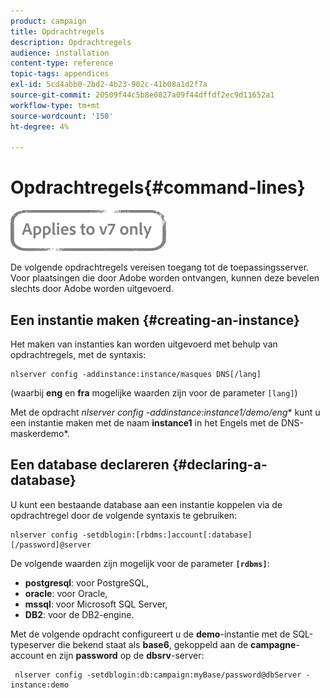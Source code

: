 ```yaml
---
product: campaign
title: Opdrachtregels
description: Opdrachtregels
audience: installation
content-type: reference
topic-tags: appendices
exl-id: 5cd4abb0-2bd2-4b23-902c-41b08a1d2f7a
source-git-commit: 20509f44c5b8e0827a09f44dffdf2ec9d11652a1
workflow-type: tm+mt
source-wordcount: '150'
ht-degree: 4%

---
```


# Opdrachtregels{#command-lines}

![](../../assets/v7-only.svg)

De volgende opdrachtregels vereisen toegang tot de toepassingsserver. Voor plaatsingen die door Adobe worden ontvangen, kunnen deze bevelen slechts door Adobe worden uitgevoerd.

## Een instantie maken {#creating-an-instance}

Het maken van instanties kan worden uitgevoerd met behulp van opdrachtregels, met de syntaxis:

```
nlserver config -addinstance:instance/masques DNS[/lang]
```

(waarbij **eng** en **fra** mogelijke waarden zijn voor de parameter `[lang]`)

Met de opdracht **nlserver config -addinstance:instance1/demo*/eng** kunt u een instantie maken met de naam **instance1** in het Engels met de DNS-maskerdemo*.

## Een database declareren {#declaring-a-database}

U kunt een bestaande database aan een instantie koppelen via de opdrachtregel door de volgende syntaxis te gebruiken:

```
nlserver config -setdblogin:[rbdms:]account[:database][/password]@server
```

De volgende waarden zijn mogelijk voor de parameter **`[rdbms]`**:

* **postgresql**: voor PostgreSQL,
* **oracle**: voor Oracle,
* **mssql**: voor Microsoft SQL Server,
* **DB2**: voor de DB2-engine.

Met de volgende opdracht configureert u de **demo**-instantie met de SQL-typeserver die bekend staat als **base6**, gekoppeld aan de **campagne**-account en zijn **password** op de **dbsrv**-server:

```
 nlserver config -setdblogin:db:campaign:myBase/password@dbServer -instance:demo
```
